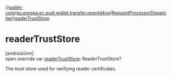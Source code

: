 //[wallet-core](../../../index.md)/[eu.europa.ec.eudi.wallet.transfer.openId4vp](../index.md)/[RequestProcessorDispatcher](index.md)/[readerTrustStore](reader-trust-store.md)

# readerTrustStore

[androidJvm]\
open override var [readerTrustStore](reader-trust-store.md): ReaderTrustStore?

The trust store used for verifying reader certificates.
